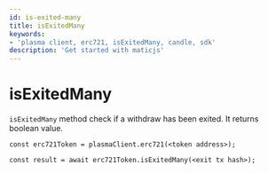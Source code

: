 ```yaml
---
id: is-exited-many
title: isExitedMany
keywords: 
- 'plasma client, erc721, isExitedMany, candle, sdk'
description: 'Get started with maticjs'
---
```


# isExitedMany

`isExitedMany` method check if a withdraw has been exited. It returns boolean value.

```
const erc721Token = plasmaClient.erc721(<token address>);

const result = await erc721Token.isExitedMany(<exit tx hash>);

```
